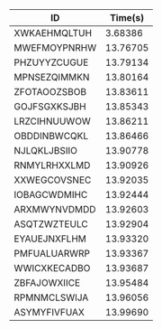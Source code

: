 |ID|Time(s)|
|-|-|
|XWKAEHMQLTUH|3.68386|
|MWEFMOYPNRHW|13.76705|
|PHZUYYZCUGUE|13.79134|
|MPNSEZQIMMKN|13.80164|
|ZFOTAOOZSBOB|13.83611|
|GOJFSGXKSJBH|13.85343|
|LRZCIHNUUWOW|13.86211|
|OBDDINBWCQKL|13.86466|
|NJLQKLJBSIIO|13.90778|
|RNMYLRHXXLMD|13.90926|
|XXWEGCOVSNEC|13.92035|
|IOBAGCWDMIHC|13.92444|
|ARXMWYNVDMDD|13.92603|
|ASQTZWZTEULC|13.92904|
|EYAUEJNXFLHM|13.93320|
|PMFUALUARWRP|13.93367|
|WWICXKECADBO|13.93687|
|ZBFAJOWXIICE|13.95484|
|RPMNMCLSWIJA|13.96056|
|ASYMYFIVFUAX|13.99690|

